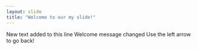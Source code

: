 ```yaml
---
layout: slide
title: "Welcome to our my slide!"
---
```

New text added to this line
Welcome message changed
Use the left arrow to go back!
